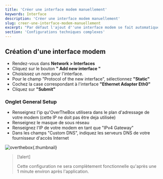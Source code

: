 ```yaml
---
title: 'Créer une interface modem manuellement'
keywords: Interface
description: 'Créer une interface modem manuellement'
slug: creer-une-interface-modem-manuellement
excerpt: "Par défaut l'ajout d''une interface modem se fait automatiquement par la découverte du DHCP du modem. Avec ce guide, vous pourrez créer une interface manuellement sans devoir activer/désactiver le DHCP sur votre modem."
section: 'Configurations techniques complexes'
---
```


## Création d'une interface modem
- Rendez-vous dans **Network > Interfaces**
- Cliquez sur le bouton **" Add new interface "**
- Choisissez un nom pour l'interface.
- Pour le champ "Protocol of the new interface", sélectionnez **"Static"**
- Cochez la case correspondant à l'interface **"Ethernet Adapter Eth0"**
- Cliquez sur **"Submit"**


### Onglet General Setup
- Renseignez l'ip qu'OverTheBox utilisera dans le plan d'adressage de votre modem (cette IP ne doit pas être deja utilisée)
- Renseignez le masque de sous réseau
- Renseignez l'IP de votre modem en tant que "IPv4 Gateway"
- Dans les champs "Custom DNS", indiquez les serveurs DNS de votre fournisseur d'accès Internet


![overthebox](images/4413.png){.thumbnail}



> [!alert]
>
> Cette configuration ne sera complètement fonctionnelle qu'après une 1 minute environ après l'application.
> 